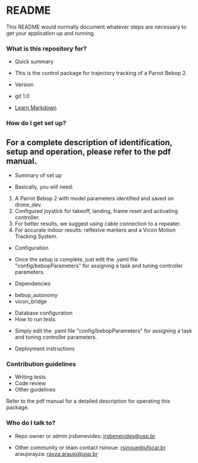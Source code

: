 # README #

This README would normally document whatever steps are necessary to get your application up and running.

### What is this repository for? ###

* Quick summary

- This is the control package for trajectory tracking of a Parrot Bebop 2. 

* Version 

- git 1.0

* [Learn Markdown](https://bitbucket.org/tutorials/markdowndemo)

### How do I get set up? ###
## For a complete description of identification, setup and operation, please refer to the pdf manual. ##

* Summary of set up

- Basically, you will need:

1. A Parrot Bebop 2 with model parameters identified and saved on drone_dev. 
2. Configured joystick for takeoff, landing, frame reset and activating controller.
3. For better results, we suggest using cable connection to a repeater. 
4. For accurate indoor results: reflexive markers and a Vicon Motion Tracking System.

* Configuration

- Once the setup is complete, just edit the .yaml file "config/bebopParameters" for assigning a task and tuning controller parameters.

* Dependencies

- bebop_autonomy
- vicon_bridge

* Database configuration
* How to run tests

- Simply edit the .yaml file "config/bebopParameters" for assigning a task and tuning controller parameters.

* Deployment instructions

### Contribution guidelines ###

* Writing tests
* Code review
* Other guidelines

Refer to the pdf manual for a detailed description for operating this package.

### Who do I talk to? ###

* Repo owner or admin
jrsbenevides: jrsbenevides@usp.br

* Other community or team contact
rsinoue: rsinoue@ufscar.br
araujorayza: rayza.araujo@usp.br
